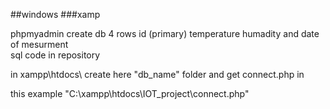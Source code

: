 ##windows 
###xamp 

phpmyadmin create db 4 rows id (primary) temperature humadity and date of mesurment  
sql code in repository

in xampp\htdocs\ create here "db_name" folder and get connect.php in 

this example "C:\xampp\htdocs\IOT_project\connect.php"

